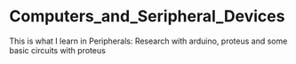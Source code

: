 # Computers_and_Seripheral_Devices 
This is what I learn in Peripherals:
Research with arduino, proteus and some basic circuits with proteus
